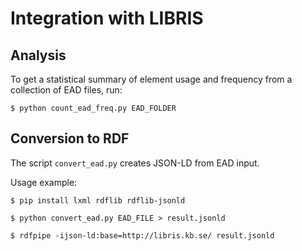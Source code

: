 # Integration with LIBRIS

## Analysis

To get a statistical summary of element usage and frequency from a collection
of EAD files, run:

    $ python count_ead_freq.py EAD_FOLDER

## Conversion to RDF

The script `convert_ead.py` creates JSON-LD from EAD input.

Usage example:

    $ pip install lxml rdflib rdflib-jsonld

    $ python convert_ead.py EAD_FILE > result.jsonld

    $ rdfpipe -ijson-ld:base=http://libris.kb.se/ result.jsonld

